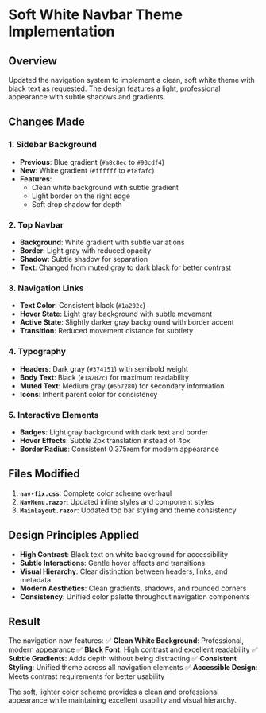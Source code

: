 # Soft White Navbar Theme Implementation

## Overview

Updated the navigation system to implement a clean, soft white theme with black text as requested. The design features a light, professional appearance with subtle shadows and gradients.

## Changes Made

### 1. Sidebar Background
- **Previous**: Blue gradient (`#a8c8ec` to `#90cdf4`)
- **New**: White gradient (`#ffffff` to `#f8fafc`)
- **Features**:
  - Clean white background with subtle gradient
  - Light border on the right edge
  - Soft drop shadow for depth

### 2. Top Navbar
- **Background**: White gradient with subtle variations
- **Border**: Light gray with reduced opacity
- **Shadow**: Subtle shadow for separation
- **Text**: Changed from muted gray to dark black for better contrast

### 3. Navigation Links
- **Text Color**: Consistent black (`#1a202c`)
- **Hover State**: Light gray background with subtle movement
- **Active State**: Slightly darker gray background with border accent
- **Transition**: Reduced movement distance for subtlety

### 4. Typography
- **Headers**: Dark gray (`#374151`) with semibold weight
- **Body Text**: Black (`#1a202c`) for maximum readability
- **Muted Text**: Medium gray (`#6b7280`) for secondary information
- **Icons**: Inherit parent color for consistency

### 5. Interactive Elements
- **Badges**: Light gray background with dark text and border
- **Hover Effects**: Subtle 2px translation instead of 4px
- **Border Radius**: Consistent 0.375rem for modern appearance

## Files Modified

1. **`nav-fix.css`**: Complete color scheme overhaul
2. **`NavMenu.razor`**: Updated inline styles and component styles
3. **`MainLayout.razor`**: Updated top bar styling and theme consistency

## Design Principles Applied

- **High Contrast**: Black text on white background for accessibility
- **Subtle Interactions**: Gentle hover effects and transitions
- **Visual Hierarchy**: Clear distinction between headers, links, and metadata
- **Modern Aesthetics**: Clean gradients, shadows, and rounded corners
- **Consistency**: Unified color palette throughout navigation components

## Result

The navigation now features:
✅ **Clean White Background**: Professional, modern appearance
✅ **Black Font**: High contrast and excellent readability
✅ **Subtle Gradients**: Adds depth without being distracting
✅ **Consistent Styling**: Unified theme across all navigation elements
✅ **Accessible Design**: Meets contrast requirements for better usability

The soft, lighter color scheme provides a clean and professional appearance while maintaining excellent usability and visual hierarchy.